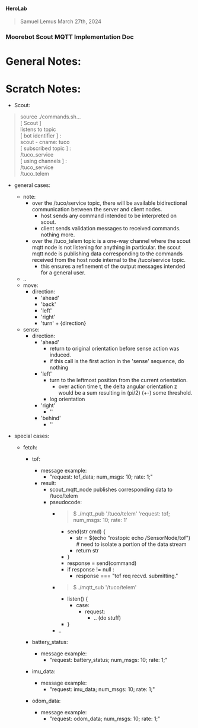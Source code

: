 #### HeroLab
> Samuel Lemus
> March 27th, 2024 
### Moorebot Scout MQTT Implementation Doc
# General Notes: 

# Scratch Notes: 
* Scout: 

    
> source ./commands.sh...
<br> [ Scout ]
<br> listens to topic
<br> [ bot identifier ] :
<br>  scout - cname: tuco 
<br> [ subscribed topic ] : 
<br> /tuco_service 
<br> [ using channels ] : 
<br> /tuco_service
<br> /tuco_telem

* general cases: 
    * note: 
        * over the /tuco/service topic, there will be available bidirectional communication between the server and client nodes. 
            * host sends any command intended to be interpreted on scout. 
            * client sends validation messages to received commands. nothing more. 
        * over the /tuco_telem topic is a one-way channel where the scout mqtt node is not listening for anything in particular. the scout mqtt node is publishing data corresponding to the commands received from the host node internal to the /tuco/service topic. 
            * this ensures a refinement of the output messages intended for a general user. 
    * ..
    * move: 
        * direction: 
            * 'ahead'
            * 'back'
            * 'left'
            * 'right'
            * 'turn' + {direction}
    * sense: 
        * direction: 
            * 'ahead'
                * return to original orientation before sense action was induced. 
                * if this call is the first action in the 'sense' sequence, do nothing
            * 'left'
                * turn to the leftmost position from the current orientation. 
                    * over action time t, the delta angular orientation z would be a sum resulting in (pi/2) (+-) some threshold.
                * log orientation 
            *  'right'
                * ''
            * 'behind'
                * ''

* special cases: 
    * fetch: 
        * tof: 
            * message example: 
                * "request: tof_data; num_msgs: 10; rate: 1;"
            * result: 
                * scout_mqtt_node publishes corresponding data to /tuco/telem
                * pseudocode: 
                    * > $ ./mqtt_pub '/tuco/telem' 'request: tof; num_msgs: 10; rate: 1'
                        * send(str cmd) { 
                            *  str = $(echo "rostopic echo /SensorNode/tof") # need to isolate a portion of the data stream 
                            * return str
                        * }
                        * response = send(command)
                        * if response != null : 
                            * response === "tof req recvd. submitting."
                    * > $ ./mqtt_sub '/tuco/telem'
                        * listen() { 
                            * case: 
                                * request:  
                                    * .. (do stuff)
                        * }
                    * .. 
                    
        * battery_status:
            * message example: 
                * "request: battery_status; num_msgs: 10; rate: 1;"
        * imu_data: 
            * message example: 
                * "request: imu_data; num_msgs: 10; rate: 1;"
        * odom_data: 
            * message example: 
                * "request: odom_data; num_msgs: 10; rate: 1;"